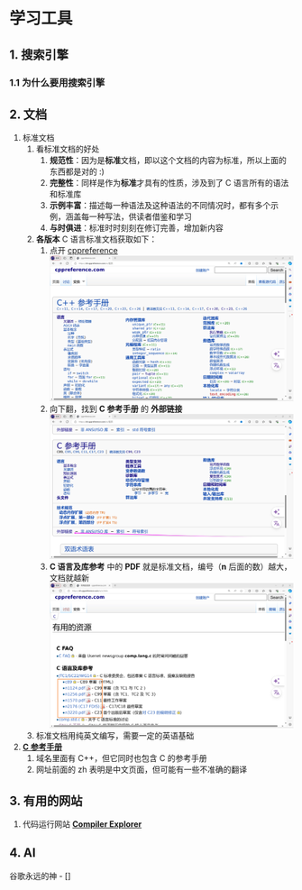 # 学习工具

## 1. 搜索引擎

### 1.1 为什么要用搜索引擎

## 2. 文档

1. 标准文档
   1. 看标准文档的好处
      1. **规范性**：因为是**标准**文档，即以这个文档的内容为标准，所以上面的东西都是对的 :)
      2. **完整性**：同样是作为**标准**才具有的性质，涉及到了 C 语言所有的语法和标准库
      3. **示例丰富**：描述每一种语法及这种语法的不同情况时，都有多个示例，涵盖每一种写法，供读者借鉴和学习
      4. **与时俱进**：标准时时刻刻在修订完善，增加新内容
   2. **各版本** C 语言标准文档获取如下：
      1. 点开 [cppreference](https://zh.cppreference.com)
         ![cppreference](/images/语法和标准库/1_在开始编程之前/008.png)
      2. 向下翻，找到 **C 参考手册** 的 **外部链接**
         ![C 参考手册](/images/语法和标准库/1_在开始编程之前/009.png)
      3. **C 语言及库参考** 中的 **PDF** 就是标准文档，编号（**n** 后面的数）越大，文档就越新
         ![C 语言及库参考](/images/语法和标准库/1_在开始编程之前/010.png)
   3. 标准文档用纯英文编写，需要一定的英语基础
2. [**C 参考手册**](https://zh.cppreference.com/w/c)
   1. 域名里面有 C++，但它同时也包含 C 的参考手册
   2. 网址前面的 zh 表明是中文页面，但可能有一些不准确的翻译

## 3. 有用的网站

1. 代码运行网站 [**Compiler Explorer**](https://godbolt.org/)

## 4. AI

谷歌永远的神 - []
